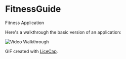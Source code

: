 # FitnessGuide
Fitness Application

Here's a walkthrough the basic version of an application:

<img src='http://i.imgur.com/Poc5l7R.gifv' title='Video Walkthrough' width='' alt='Video Walkthrough' />

GIF created with [LiceCap](http://www.cockos.com/licecap/).
